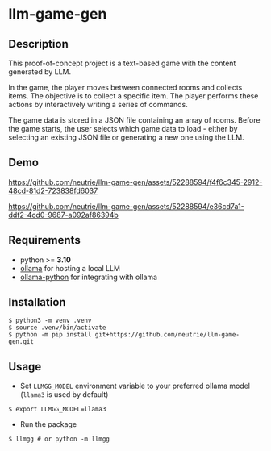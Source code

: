# llm-game-gen


## Description

This proof-of-concept project is a text-based game with the content generated by
LLM.

In the game, the player moves between connected rooms and collects items. The
objective is to collect a specific item. The player performs these actions by
interactively writing a series of commands.

The game data is stored in a JSON file containing an array of rooms. Before the
game starts, the user selects which game data to load - either by selecting an
existing JSON file or generating a new one using the LLM.


## Demo

https://github.com/neutrie/llm-game-gen/assets/52288594/f4f6c345-2912-48cd-81d2-723838fd6037

https://github.com/neutrie/llm-game-gen/assets/52288594/e36cd7a1-ddf2-4cd0-9687-a092af86394b


## Requirements
*  python >= **3.10**
* [ollama](https://github.com/ollama/ollama) for hosting a local LLM
* [ollama-python](https://github.com/ollama/ollama-python) for integrating with
ollama


## Installation
```console
$ python3 -m venv .venv
$ source .venv/bin/activate
$ python -m pip install git+https://github.com/neutrie/llm-game-gen.git
```


## Usage
* Set `LLMGG_MODEL` environment variable to your preferred ollama model
(`llama3` is used by default)
```console
$ export LLMGG_MODEL=llama3
```

* Run the package
```console
$ llmgg # or python -m llmgg
```
